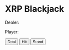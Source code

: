<!DOCTYPE html>
<html>
<head>
  <title>XRP Blackjack</title>
  <script src="https://unpkg.com/axios/dist/axios.min.js"></script>
</head>
<body>
  <h1>XRP Blackjack</h1>
  <p>Dealer: <span id="dealer-score"></span></p>
  <p>Player: <span id="player-score"></span></p>
  <p>
    <button id="deal-button">Deal</button>
    <button id="hit-button">Hit</button>
    <button id="stand-button">Stand</button>
  </p>
  <div id="dealer-cards"></div>
  <div id="player-cards"></div>
  <script>
    // define constants
    const CARD_VALUES = {
      'ACE': 11,
      '2': 2,
      '3': 3,
      '4': 4,
      '5': 5,
      '6': 6,
      '7': 7,
      '8': 8,
      '9': 9,
      '10': 10,
      'JACK': 10,
      'QUEEN': 10,
      'KING': 10,
    };
    const CARDS = ['ACE', '2', '3', '4', '5', '6', '7', '8', '9', '10', 'JACK', 'QUEEN', 'KING'];
    const STARTING_MONEY = 100;
    const MIN_BET = 10;
    const MAX_BET = 100;

    // define variables
    let deck = [];
    let dealerHand = [];
    let playerHand = [];
    let dealerScore = 0;
    let playerScore = 0;
    let money = STARTING_MONEY;
    let bet = 0;

    // set up event listeners
    document.getElementById('deal-button').addEventListener('click', deal);
    document.getElementById('hit-button').addEventListener('click', hit);
    document.getElementById('stand-button').addEventListener('click', stand);

    // initialize game
    shuffleDeck();
    updateMoney();
    updateBet();

    // define functions
    function shuffleDeck() {
      deck = [];
      for (let i = 0; i < 4; i++) {
        deck = deck.concat(CARDS);
      }
      deck = shuffleArray(deck);
    }

    function shuffleArray(array) {
      let currentIndex = array.length;
      let temporaryValue;
      let randomIndex;

      while (0 !== currentIndex) {
        randomIndex = Math.floor(Math.random() * currentIndex);
        currentIndex -= 1;
        temporaryValue = array[currentIndex];
        array[currentIndex] = array[randomIndex];
        array[randomIndex] = temporaryValue;
      }

      return array;
    }

    function updateMoney() {
      document.getElementById('money').innerHTML = `Money: ${money}`;
    }

    function updateBet() {
      document.getElementById('bet').innerHTML = `Bet: ${bet}`;
    }

    function deal() {
      // check if bet is within limits and player has enough money
      if (bet < MIN_BET || bet > MAX_BET || bet > money) {
        alert(`Please enter a bet between ${MIN_BET} and ${MAX_BET} and within your budget of ${money}.`);
        return;
      }

      // reset scores and hands
      dealerScore = 0;
      playerScore = 0;
      dealerHand = [];
      playerHand = [];

      // deal initial cards
      dealerHand = [drawCard(), drawCard()];
      playerHand = [drawCard(), drawCard()];
